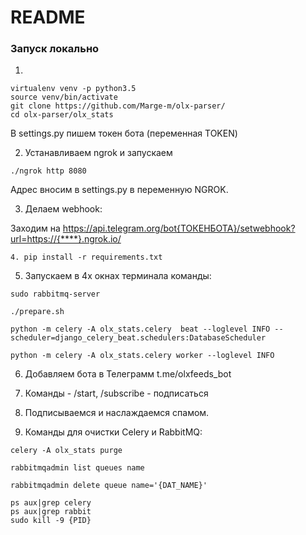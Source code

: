 # README #

### Запуск локально

1.
```
virtualenv venv -p python3.5
source venv/bin/activate
git clone https://github.com/Marge-m/olx-parser/
cd olx-parser/olx_stats
```

В settings.py пишем токен бота (переменная TOKEN)

2. Устанавливаем ngrok и запускаем

```
./ngrok http 8080
```

Адрес вносим в settings.py в переменную NGROK.

3. Делаем webhook:

Заходим на 
https://api.telegram.org/bot{ТОКЕНБОТА}/setwebhook?url=https://{****}.ngrok.io/


```
4. pip install -r requirements.txt
```

5. Запускаем в 4х окнах терминала команды:

```
sudo rabbitmq-server

./prepare.sh

python -m celery -A olx_stats.celery  beat --loglevel INFO --scheduler=django_celery_beat.schedulers:DatabaseScheduler

python -m celery -A olx_stats.celery worker --loglevel INFO

```

6. Добавляем бота в Телеграмм  t.me/olxfeeds_bot

7. Команды - /start, /subscribe - подписаться

8. Подписываемся и наслаждаемся спамом. 

9. Команды для очистки Celery и RabbitMQ:

```
celery -A olx_stats purge 

rabbitmqadmin list queues name

rabbitmqadmin delete queue name='{DAT_NAME}'

ps aux|grep celery
ps aux|grep rabbit
sudo kill -9 {PID}
```
